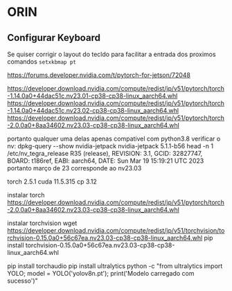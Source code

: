 # ORIN

## Configurar Keyboard
Se quiser corrigir o layout do tecldo para facilitar a entrada dos proximos comandos `setxkbmap pt` 

https://forums.developer.nvidia.com/t/pytorch-for-jetson/72048

https://developer.download.nvidia.com/compute/redist/jp/v51/pytorch/torch-1.14.0a0+44dac51c.nv23.01-cp38-cp38-linux_aarch64.whl
https://developer.download.nvidia.com/compute/redist/jp/v51/pytorch/torch-1.14.0a0+44dac51c.nv23.02-cp38-cp38-linux_aarch64.whl
https://developer.download.nvidia.com/compute/redist/jp/v51/pytorch/torch-2.0.0a0+8aa34602.nv23.03-cp38-cp38-linux_aarch64.whl

portanto qualquer uma delas apenas compativel com python3.8
verificar o nv:
dpkg-query --show nvidia-jetpack
nvidia-jetpack	5.1.1-b56
head -n 1 /etc/nv_tegra_release
R35 (release), REVISION: 3.1, GCID: 32827747, BOARD: t186ref, EABI: aarch64, DATE: Sun Mar 19 15:19:21 UTC 2023
portanto março de 23 corresponde ao nv23.03

torch 2.5.1
cuda 11.5.315
cp 3.12

instalar torch   
https://developer.download.nvidia.com/compute/redist/jp/v51/pytorch/torch-2.0.0a0+8aa34602.nv23.03-cp38-cp38-linux_aarch64.whl

instalar torchvision
wget https://developer.download.nvidia.com/compute/redist/jp/v51/torchvision/torchvision-0.15.0a0+56c67ea.nv23.03-cp38-cp38-linux_aarch64.whl
pip install torchvision-0.15.0a0+56c67ea.nv23.03-cp38-cp38-linux_aarch64.whl

pip install torchaudio
pip install ultralytics
python -c "from ultralytics import YOLO; model = YOLO('yolov8n.pt'); print('Modelo carregado com sucesso')"
